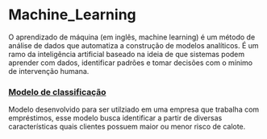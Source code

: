 # Machine_Learning

O aprendizado de máquina (em inglês, machine learning) é um método de análise de dados que automatiza a construção de modelos analíticos. É um ramo da inteligência artificial baseado na ideia de que sistemas podem aprender com dados, identificar padrões e tomar decisões com o mínimo de intervenção humana.


### [Modelo de classificação](https://github.com/igormartins0301/Machine_Learning/blob/main/Projeto_risco_de_cr%C3%A9dito_Classificacao.ipynb)
Modelo desenvolvido para ser utilziado em uma empresa que trabalha com empréstimos, esse modelo busca identificar a partir de diversas características quais clientes possuem maior ou menor risco de calote.
